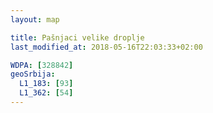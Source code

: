 ```yaml
---
layout: map

title: Pašnjaci velike droplje
last_modified_at: 2018-05-16T22:03:33+02:00

WDPA: [328842]
geoSrbija:
  L1_183: [93]
  L1_362: [54]
---
```

